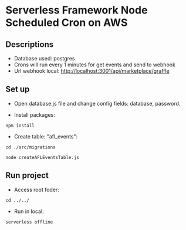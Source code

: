 
# Serverless Framework Node Scheduled Cron on AWS

## Descriptions

- Database used: postgres
- Crons will run every 1 minutes for get events and send to webhook
- Url webhook local: <http://localhost:3001/api/marketplace/graffle>

## Set up

- Open database.js file and change config fields: database, password.

- Install packages:

```pseudo
npm install
```

- Create table: "afl_events":

```pseudo
cd ./src/migrations
```

```pseudo
node createAFLEventsTable.js
```

## Run project

- Access root foder:

```pseudo
cd ../../
```

- Run in local:

```pseudo
serverless offline
```
